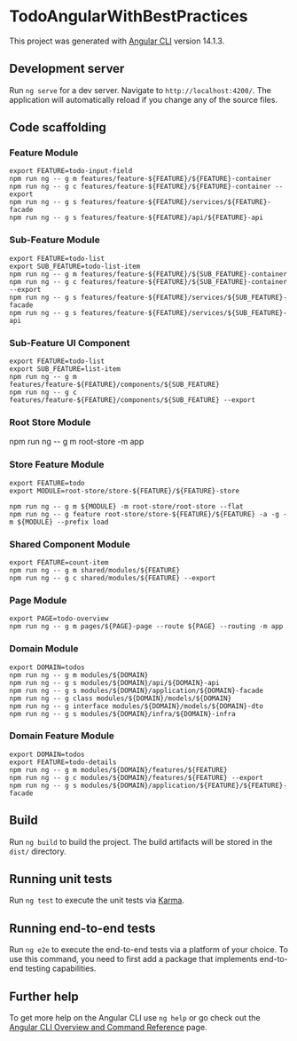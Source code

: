 # TodoAngularWithBestPractices

This project was generated with [Angular CLI](https://github.com/angular/angular-cli) version 14.1.3.

## Development server

Run `ng serve` for a dev server. Navigate to `http://localhost:4200/`. The application will automatically reload if you change any of the source files.

## Code scaffolding

### Feature Module

```shell
export FEATURE=todo-input-field
npm run ng -- g m features/feature-${FEATURE}/${FEATURE}-container
npm run ng -- g c features/feature-${FEATURE}/${FEATURE}-container --export
npm run ng -- g s features/feature-${FEATURE}/services/${FEATURE}-facade
npm run ng -- g s features/feature-${FEATURE}/api/${FEATURE}-api
```

### Sub-Feature Module

```shell
export FEATURE=todo-list
export SUB_FEATURE=todo-list-item
npm run ng -- g m features/feature-${FEATURE}/${SUB_FEATURE}-container
npm run ng -- g c features/feature-${FEATURE}/${SUB_FEATURE}-container --export
npm run ng -- g s features/feature-${FEATURE}/services/${SUB_FEATURE}-facade
npm run ng -- g s features/feature-${FEATURE}/services/${SUB_FEATURE}-api
```

### Sub-Feature UI Component

```shell
export FEATURE=todo-list
export SUB_FEATURE=list-item
npm run ng -- g m features/feature-${FEATURE}/components/${SUB_FEATURE}
npm run ng -- g c features/feature-${FEATURE}/components/${SUB_FEATURE} --export
```

### Root Store Module

npm run ng -- g m root-store -m app

### Store Feature Module

```shell
export FEATURE=todo
export MODULE=root-store/store-${FEATURE}/${FEATURE}-store

npm run ng -- g m ${MODULE} -m root-store/root-store --flat
npm run ng -- g feature root-store/store-${FEATURE}/${FEATURE} -a -g -m ${MODULE} --prefix load
```

### Shared Component Module

```shell
export FEATURE=count-item
npm run ng -- g m shared/modules/${FEATURE}
npm run ng -- g c shared/modules/${FEATURE} --export
```

### Page Module

```shell
export PAGE=todo-overview
npm run ng -- g m pages/${PAGE}-page --route ${PAGE} --routing -m app
```

### Domain Module

```shell
export DOMAIN=todos
npm run ng -- g m modules/${DOMAIN}
npm run ng -- g s modules/${DOMAIN}/api/${DOMAIN}-api
npm run ng -- g s modules/${DOMAIN}/application/${DOMAIN}-facade
npm run ng -- g class modules/${DOMAIN}/models/${DOMAIN}
npm run ng -- g interface modules/${DOMAIN}/models/${DOMAIN}-dto
npm run ng -- g s modules/${DOMAIN}/infra/${DOMAIN}-infra
```

### Domain Feature Module

```shell
export DOMAIN=todos
export FEATURE=todo-details
npm run ng -- g m modules/${DOMAIN}/features/${FEATURE}
npm run ng -- g c modules/${DOMAIN}/features/${FEATURE} --export
npm run ng -- g s modules/${DOMAIN}/application/${FEATURE}/${FEATURE}-facade
```

## Build

Run `ng build` to build the project. The build artifacts will be stored in the `dist/` directory.

## Running unit tests

Run `ng test` to execute the unit tests via [Karma](https://karma-runner.github.io).

## Running end-to-end tests

Run `ng e2e` to execute the end-to-end tests via a platform of your choice. To use this command, you need to first add a package that implements end-to-end testing capabilities.

## Further help

To get more help on the Angular CLI use `ng help` or go check out the [Angular CLI Overview and Command Reference](https://angular.io/cli) page.
